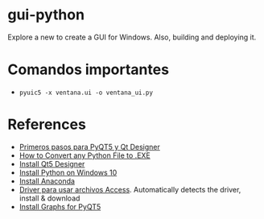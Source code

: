 # gui-python
Explore a new to create a GUI for Windows. Also, building and deploying it.

# Comandos importantes
- `pyuic5 -x ventana.ui -o ventana_ui.py`


# References
- [Primeros pasos para PyQT5 y Qt Designer](https://medium.com/@hektorprofe/primeros-pasos-en-pyqt-5-y-qt-designer-programas-gr%C3%A1ficos-con-python-6161fba46060)
- [How to Convert any Python File to .EXE](https://youtu.be/UZX5kH72Yx4)
- [Install Qt5 Designer](https://youtu.be/FVpho_UiDAY)
- [Install Python on Windows 10](https://matthewhorne.me/how-to-install-python-and-pip-on-windows-10/#:~:text=Add%20PIP%20to%20the%20Windows%20Environment%20Variables&text=Next%20select%20Environmental%20Variables%20and,New%20and%20type%20the%20following.&text=It%20should%20look%20something%20like,on%20all%20the%20opened%20windows.)
- [Install Anaconda](https://medium.com/@hektorprofe/tutorial-windows-10-agregar-el-python-de-anaconda-al-path-para-utilizarlo-en-la-cmd-y-powershell-72acf22901a)
- [Driver para usar archivos Access](https://www.microsoft.com/en-us/download/details.aspx?id=54920). Automatically detects the driver, install & download
- [Install Graphs for PyQT5](https://www.learnpyqt.com/courses/graphics-plotting/plotting-pyqtgraph/)
